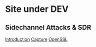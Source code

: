 # **Site under DEV**

## Sidechannel Attacks & SDR

[Introduction](sca/introduction.md)
[Capture](sca/capture.md)
[OpenSSL](sca/openssl.md)

